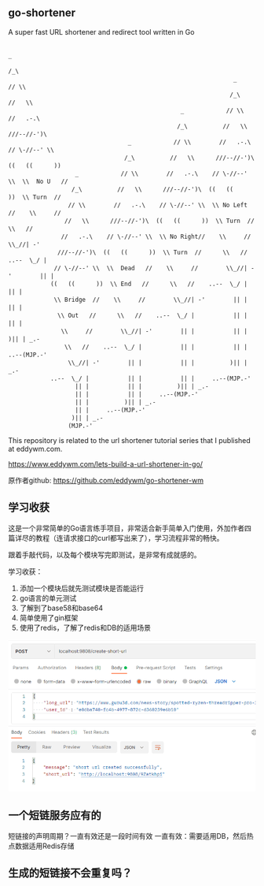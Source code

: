 ## go-shortener

A super fast URL shortener and redirect tool written in Go
        
                                                                                   _
                                                                                  /_\
                                                                    _            // \\
                                                                   /_\          //   \\
                                                     _            // \\        //   .-.\
                                                    /_\          //   \\      ///--//-')\
                                      _            // \\        //   .-.\    // \-//--' \\
                                     /_\          //   \\      ///--//-')\  ((   ((      ))
                       _            // \\        //   .-.\    // \-//--' \\  \\  No U   //
                      /_\          //   \\      ///--//-')\  ((   ((      ))  \\ Turn  //
                     // \\        //   .-.\    // \-//--' \\  \\ No Left //    \\     //
                    //   \\      ///--//-')\  ((   ((      ))  \\ Turn  //      \\   //
                   //   .-.\    // \-//--' \\  \\ No Right//    \\     //        \\_//| -'
                  ///--//-')\  ((   ((      ))  \\ Turn  //      \\   //    ..--  \_/ |
                 // \-//--' \\  \\  Dead   //    \\     //        \\_//| -'        || |
                ((   ((      ))  \\ End   //      \\   //    ..--  \_/ |           || |
                 \\ Bridge  //    \\     //        \\_//| -'        || |           || |
                  \\ Out   //      \\   //    ..--  \_/ |           || |           || |
                   \\     //        \\_//| -'        || |           || |          )|| | _.-
                    \\   //    ..--  \_/ |           || |           || |     ..--(MJP.-'
                     \\_//| -'        || |           || |          )|| | _.-
                ..--  \_/ |           || |           || |     ..--(MJP.-'
                       || |           || |          )|| | _.-
                       || |           || |     ..--(MJP.-'
                       || |          )|| | _.-
                       || |     ..--(MJP.-'
                      )|| | _.-
                     (MJP.-'

This repository is related to the url shortener tutorial series that I published at eddywm.com.

https://www.eddywm.com/lets-build-a-url-shortener-in-go/

原作者github: https://github.com/eddywm/go-shortener-wm

## 学习收获

这是一个非常简单的Go语言练手项目，非常适合新手简单入门使用，外加作者四篇详尽的教程（连请求接口的curl都写出来了），学习流程非常的畅快。

跟着手敲代码，以及每个模块写完即测试，是非常有成就感的。

学习收获：
1. 添加一个模块后就先测试模块是否能运行
2. go语言的单元测试
3. 了解到了base58和base64
4. 简单使用了gin框架
5. 使用了redis，了解了redis和DB的适用场景


![请求生成短链接口](pic/create-url.png)

## 一个短链服务应有的

短链接的声明周期？一直有效还是一段时间有效
一直有效：需要适用DB，然后热点数据适用Redis存储

## 生成的短链接不会重复吗？
